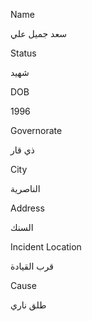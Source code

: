 Name

سعد جميل علي

Status

شهيد

DOB

1996

Governorate

ذي قار

City

الناصرية

Address

السنك

Incident Location

قرب القيادة

Cause

طلق ناري 